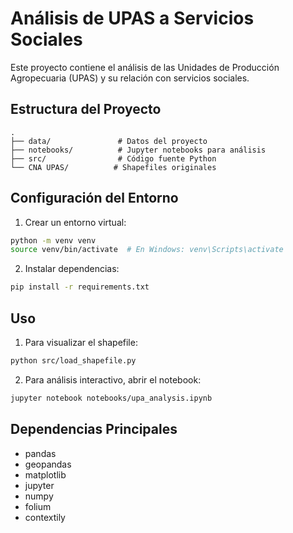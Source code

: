 # Análisis de UPAS a Servicios Sociales

Este proyecto contiene el análisis de las Unidades de Producción Agropecuaria (UPAS) y su relación con servicios sociales.

## Estructura del Proyecto

```
.
├── data/               # Datos del proyecto
├── notebooks/          # Jupyter notebooks para análisis
├── src/                # Código fuente Python
└── CNA UPAS/          # Shapefiles originales
```

## Configuración del Entorno

1. Crear un entorno virtual:
```bash
python -m venv venv
source venv/bin/activate  # En Windows: venv\Scripts\activate
```

2. Instalar dependencias:
```bash
pip install -r requirements.txt
```

## Uso

1. Para visualizar el shapefile:
```bash
python src/load_shapefile.py
```

2. Para análisis interactivo, abrir el notebook:
```bash
jupyter notebook notebooks/upa_analysis.ipynb
```

## Dependencias Principales

- pandas
- geopandas
- matplotlib
- jupyter
- numpy
- folium
- contextily